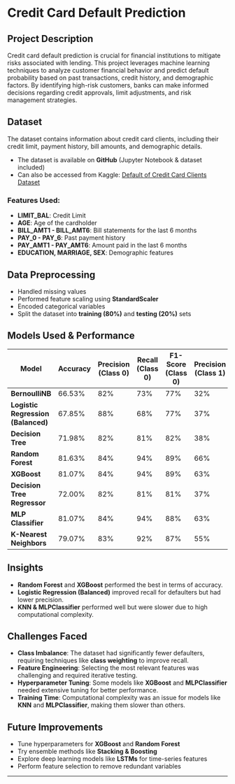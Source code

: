 # Credit Card Default Prediction

## Project Description
Credit card default prediction is crucial for financial institutions to mitigate risks associated with lending. This project leverages machine learning techniques to analyze customer financial behavior and predict default probability based on past transactions, credit history, and demographic factors. By identifying high-risk customers, banks can make informed decisions regarding credit approvals, limit adjustments, and risk management strategies.

## Dataset
The dataset contains information about credit card clients, including their credit limit, payment history, bill amounts, and demographic details.

- The dataset is available on **GitHub** (Jupyter Notebook & dataset included)
- Can also be accessed from Kaggle: [Default of Credit Card Clients Dataset](https://www.kaggle.com/datasets/uciml/default-of-credit-card-clients-dataset)

### Features Used:
- **LIMIT_BAL**: Credit Limit
- **AGE**: Age of the cardholder
- **BILL_AMT1 - BILL_AMT6**: Bill statements for the last 6 months
- **PAY_0 - PAY_6**: Past payment history
- **PAY_AMT1 - PAY_AMT6**: Amount paid in the last 6 months
- **EDUCATION, MARRIAGE, SEX**: Demographic features

## Data Preprocessing
- Handled missing values
- Performed feature scaling using **StandardScaler**
- Encoded categorical variables
- Split the dataset into **training (80%)** and **testing (20%)** sets

## Models Used & Performance

| Model | Accuracy | Precision (Class 0) | Recall (Class 0) | F1-Score (Class 0) | Precision (Class 1) | Recall (Class 1) | F1-Score (Class 1) |
|--------|----------|------------------|----------------|----------------|------------------|----------------|----------------|
| **BernoulliNB** | 66.53% | 82% | 73% | 77% | 32% | 43% | 36% |
| **Logistic Regression (Balanced)** | 67.85% | 88% | 68% | 77% | 37% | 66% | 48% |
| **Decision Tree** | 71.98% | 82% | 81% | 82% | 38% | 40% | 39% |
| **Random Forest** | 81.63% | 84% | 94% | 89% | 66% | 37% | 47% |
| **XGBoost** | 81.07% | 84% | 94% | 89% | 63% | 35% | 45% |
| **Decision Tree Regressor** | 72.00% | 82% | 81% | 81% | 37% | 40% | 39% |
| **MLP Classifier** | 81.07% | 84% | 94% | 88% | 63% | 37% | 47% |
| **K-Nearest Neighbors** | 79.07% | 83% | 92% | 87% | 55% | 34% | 42% |

## Insights
- **Random Forest** and **XGBoost** performed the best in terms of accuracy.
- **Logistic Regression (Balanced)** improved recall for defaulters but had lower precision.
- **KNN & MLPClassifier** performed well but were slower due to high computational complexity.

## Challenges Faced
- **Class Imbalance**: The dataset had significantly fewer defaulters, requiring techniques like **class weighting** to improve recall.
- **Feature Engineering**: Selecting the most relevant features was challenging and required iterative testing.
- **Hyperparameter Tuning**: Some models like **XGBoost** and **MLPClassifier** needed extensive tuning for better performance.
- **Training Time**: Computational complexity was an issue for models like **KNN** and **MLPClassifier**, making them slower than others.

## Future Improvements
- Tune hyperparameters for **XGBoost** and **Random Forest**
- Try ensemble methods like **Stacking & Boosting**
- Explore deep learning models like **LSTMs** for time-series features
- Perform feature selection to remove redundant variables

---
